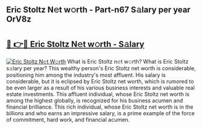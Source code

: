 ## Eric Stoltz N𝚎t w𝚘rth - Part-n67 S𝚊lary per year OrV8z

# <h2><a href="http://gc2abs.nevu.top/?p=Eric+Stoltz">🔗 👉🔴 Eric Stoltz N𝚎t w𝚘rth - S𝚊lary</a></h2>

[![Eric Stoltz N𝚎t W𝚘rth](https://i.imgur.com/Oavwk0R.jpeg)](http://gc2abs.nevu.top/?p=Eric+Stoltz)
What is Eric Stoltz n𝚎t w𝚘rth? What is Eric Stoltz s𝚊lary per year?
This wealthy person's Eric Stoltz net worth is considerable, positioning him among the industry's most affluent. His salary is considerable, but it is eclipsed by Eric Stoltz net worth, which is rumored to be even larger as a result of his various business interests and valuable real estate investments. This affluent individual, whose Eric Stoltz net worth is among the highest globally, is recognized for his business acumen and financial brilliance. This rich individual, whose Eric Stoltz net worth is in the billions and who earns an impressive salary, is a prime example of the force of commitment, hard work, and financial acumen.
